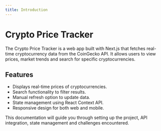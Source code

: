 ```yaml
---
title: Introduction
---
```


# Crypto Price Tracker

The Crypto Price Tracker is a web app built with Next.js that fetches real-time cryptocurrency data from the CoinGecko API. It allows users to view prices, market trends and search for specific cryptocurrencies.

## Features
- Displays real-time prices of cryptocurrencies.
- Search functionality to filter results.
- Manual refresh option to update data.
- State management using React Context API.
- Responsive design for both web and mobile.

This documentation will guide you through setting up the project, API integration, state management and challenges encountered.
